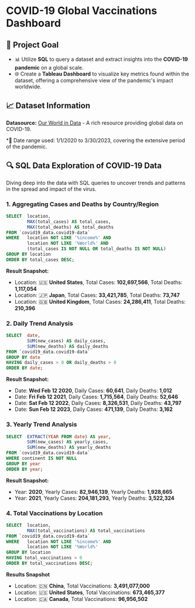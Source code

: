 # COVID-19 Global Vaccinations Dashboard

## 🎯 **Project Goal**

- 📊 Utilize **SQL** to query a dataset and extract insights into the **COVID-19 pandemic** on a global scale.
- 🌐 Create a **Tableau Dashboard** to visualize key metrics found within the dataset, offering a comprehensive view of the pandemic's impact worldwide.

## 📈 **Dataset Information**

**Datasource:** [Our World in Data](https://ourworldindata.org/coronavirus) - A rich resource providing global data on COVID-19.

*📅 Date range used: 1/1/2020 to 3/30/2023, covering the extensive period of the pandemic.

## 🔍 **SQL Data Exploration of COVID-19 Data**

Diving deep into the data with SQL queries to uncover trends and patterns in the spread and impact of the virus.

### 1. Aggregating Cases and Deaths by Country/Region

~~~~sql
SELECT 	location, 
		MAX(total_cases) AS total_cases, 
        MAX(total_deaths) AS total_deaths 
FROM `covid19_data.covid19-data` 
WHERE 	location NOT LIKE '%income%' AND 
		location NOT LIKE '%World%' AND 
        (total_cases IS NOT NULL OR total_deaths IS NOT NULL) 
GROUP BY location 
ORDER BY total_cases DESC;
~~~~

**Result Snapshot:**

- Location: 🇺🇸 **United States**, Total Cases: **102,697,566**, Total Deaths: **1,117,054**
- Location: 🇯🇵 **Japan**, Total Cases: **33,421,785**, Total Deaths: **73,747**
- Location: 🇬🇧 **United Kingdom**, Total Cases: **24,286,411**, Total Deaths: **210,396**

### 2. Daily Trend Analysis

~~~~sql
SELECT 	date, 
		SUM(new_cases) AS daily_cases, 
    	SUM(new_deaths) AS daily_deaths 
FROM `covid19_data.covid19-data` 
GROUP BY date  
HAVING daily_cases > 0 OR daily_deaths > 0 
ORDER BY date;
~~~~

**Result Snapshot:**

- Date: **Wed Feb 12 2020**, Daily Cases: **60,641**, Daily Deaths: **1,012**
- Date: **Fri Feb 12 2021**, Daily Cases: **1,715,564**, Daily Deaths: **52,646**
- Date: **Sat Feb 12 2022**, Daily Cases: **8,326,531**, Daily Deaths: **43,797**
- Date: **Sun Feb 12 2023**, Daily Cases: **471,139**, Daily Deaths: **3,162**

### 3. Yearly Trend Analysis

~~~~sql
SELECT 	EXTRACT(YEAR FROM date) AS year, 
		SUM(new_cases) AS yearly_cases, 
        SUM(new_deaths) AS yearly_deaths 
FROM `covid19_data.covid19-data` 
WHERE continent IS NOT NULL 
GROUP BY year 
ORDER BY year;
~~~~

**Result Snapshot:**

- Year: **2020**, Yearly Cases: **82,946,139**, Yearly Deaths: **1,928,665**
- Year: **2021**, Yearly Cases: **204,181,293**, Yearly Deaths: **3,522,324**

### 4. Total Vaccinations by Location

~~~~sql
SELECT 	location, 
		MAX(total_vaccinations) AS total_vaccinations 
FROM `covid19_data.covid19-data` 
WHERE 	location NOT LIKE '%income%' AND 
		location NOT LIKE '%World%' 
GROUP BY location 
HAVING total_vaccinations > 0 
ORDER BY total_vaccinations DESC;
~~~~

**Results Snapshot**

- Location: 🇨🇳 **China**, Total Vaccinations: **3,491,077,000**
- Location: 🇺🇸 **United States**, Total Vaccinations: **673,465,377**
- Location: 🇨🇦 **Canada**, Total Vaccinations: **96,956,502**
